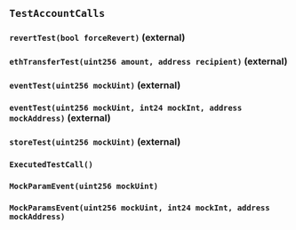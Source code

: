 ## `TestAccountCalls`






### `revertTest(bool forceRevert)` (external)





### `ethTransferTest(uint256 amount, address recipient)` (external)





### `eventTest(uint256 mockUint)` (external)





### `eventTest(uint256 mockUint, int24 mockInt, address mockAddress)` (external)





### `storeTest(uint256 mockUint)` (external)






### `ExecutedTestCall()`





### `MockParamEvent(uint256 mockUint)`





### `MockParamsEvent(uint256 mockUint, int24 mockInt, address mockAddress)`





